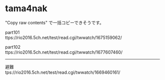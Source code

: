# tama4nak

"Copy raw contents" で一括コピーできそうです。


part101     
ttps://rio2016.5ch.net/test/read.cgi/twwatch/1675159062/

part102     
ttps://rio2016.5ch.net/test/read.cgi/twwatch/1677607460/


---

避難   
tps://rio2016.5ch.net/test/read.cgi/twwatch/1669460161/
